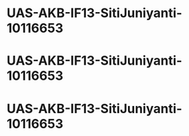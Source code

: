 # UAS-AKB-IF13-SitiJuniyanti-10116653
# UAS-AKB-IF13-SitiJuniyanti-10116653
# UAS-AKB-IF13-SitiJuniyanti-10116653

